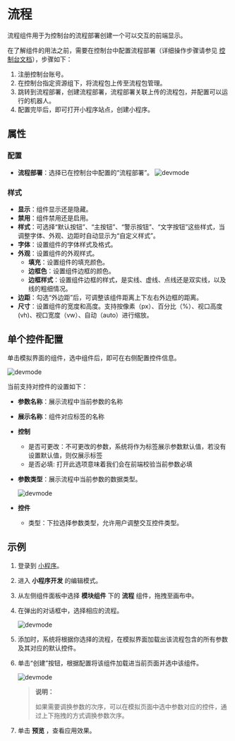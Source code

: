 # 流程

流程组件用于为控制台的流程部署创建一个可以交互的前端显示。

在了解组件的用法之前，需要在控制台中配置流程部署（详细操作步骤请参见 [控制台文档](../../../../../Console/userlogin.md)），步骤如下：

1. 注册控制台账号。
2. 在控制台指定资源组下，将流程包上传至流程包管理。
3. 跳转到流程部署，创建流程部署，流程部署关联上传的流程包，并配置可以运行的机器人。
4. 配置完毕后，即可打开小程序站点，创建小程序。

## 属性

### 配置

- **流程部署**：选择已在控制台中配置的“流程部署”。
![devmode](https://docimages.blob.core.chinacloudapi.cn/images/Kris/AppsV2/workflow3.png)

### 样式

- **显示**：组件显示还是隐藏。
- **禁用**：组件禁用还是启用。
- **样式**：可选择“默认按钮”、“主按钮”、“警示按钮”、“文字按钮”这些样式，当调整字体、外观、边距时自动显示为“自定义样式”。
- **字体**：设置组件的字体样式及格式。
- **外观**：设置组件的外观样式。
  - **填充**：设置组件的填充颜色。
  - **边框色**：设置组件边框的颜色。
  - **边框样式**：设置组件边框的样式，是实线、虚线、点线还是双实线，以及线的粗细情况。
- **边距**：勾选“外边距”后，可调整该组件距离上下左右外边框的距离。
- **尺寸**：设置组件的宽度和高度。支持按像素（px）、百分比（%）、视口高度(vh)、视口宽度（vw）、自动（auto）进行缩放。

## 单个控件配置

单击模拟界面的组件，选中组件后，即可在右侧配置控件信息。

![devmode](https://docimages.blob.core.chinacloudapi.cn/images/Kris/AppsV2/workflow4.png)

当前支持对控件的设置如下：

- **参数名称**：展示流程中当前参数的名称
- **展示名称**：组件对应标签的名称
- **控制**
  - 是否可更改：不可更改的参数，系统将作为标签展示参数默认值，若没有设置默认值，则仅展示标签
  - 是否必填: 打开此选项意味着我们会在前端校验当前参数必填
- **参数类型**：展示流程中当前参数的数据类型。
  
    ![devmode](https://docimages.blob.core.chinacloudapi.cn/images/Kris/Apps/setcomponent1.png)

- **控件**
  - 类型：下拉选择参数类型，允许用户调整交互控件类型。

## 示例

1. 登录到 [小程序](https://apps.encoo.com/)。
2. 进入 **小程序开发** 的编辑模式。
3. 从左侧组件面板中选择 **模块组件** 下的 **流程** 组件，拖拽至画布中。
4. 在弹出的对话框中，选择相应的流程。

    ![devmode](https://docimages.blob.core.chinacloudapi.cn/images/Kris/AppsV2/workflow1.png)

5. 添加时，系统将根据你选择的流程，在模拟界面加载出该流程包含的所有参数及其对应的默认控件。

6. 单击“创建”按钮，根据配置将该组件加载进当前页面并选中该组件。

   ![devmode](https://docimages.blob.core.chinacloudapi.cn/images/Kris/AppsV2/workflow2.png)

   > **说明：**
   >
   > 如果需要调换参数的次序，可以在模拟页面中选中参数对应的控件，通过上下拖拽的方式调换参数次序。

7. 单击 **预览** ，查看应用效果。
